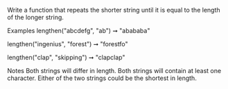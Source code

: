Write a function that repeats the shorter string until it is equal to the length of the longer string.

Examples
lengthen("abcdefg", "ab") ➞ "abababa"

lengthen("ingenius", "forest") ➞ "forestfo"

lengthen("clap", "skipping") ➞ "clapclap"

Notes
Both strings will differ in length.
Both strings will contain at least one character.
Either of the two strings could be the shortest in length.